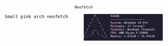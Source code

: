 
 

<div align="center">

```ocaml
Neofetch
```
</div>
  <p align="center">
<img alt="" align="right" width="50%" src="neofetch.png" />
</p>
<pre>
Small pink arch neofetch  
  
    
      
        
        
</pre>

